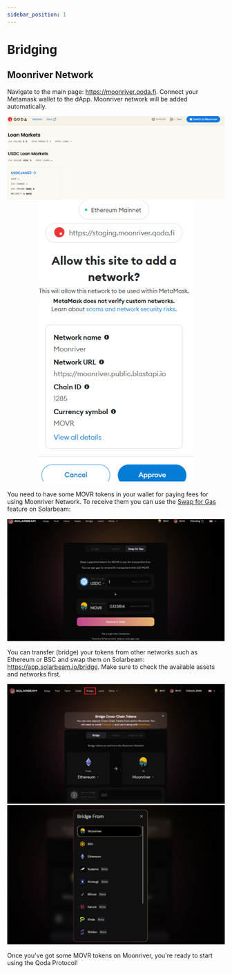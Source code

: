 ```yaml
---
sidebar_position: 1
---
```


# Bridging

## Moonriver Network

Navigate to the main page: https://moonriver.qoda.fi. Connect your Metamask wallet to the dApp. Moonriver network will be added automatically. 

<center>
  <img src="/img/getting-started/network/1.png"></img>
</center>

<center>
  <img src="/img/getting-started/network/2.png"></img>
</center>

You need to have some MOVR tokens in your wallet for paying fees for using Moonriver Network. To receive them you can use the [Swap for Gas](https://app.solarbeam.io/bridge/gas-swap) feature on Solarbeam:

<center>
  <img src="/img/getting-started/network/3.png"></img>
</center>

You can transfer (bridge) your tokens from other networks such as Ethereum or BSC and swap them on Solarbeam: https://app.solarbeam.io/bridge. Make sure to check the available assets and networks first.

<center>
  <img src="/img/getting-started/network/4.png"></img>
</center>

<center>
  <img src="/img/getting-started/network/5.png"></img>
</center>

Once you've got some MOVR tokens on Moonriver, you're ready to start using the Qoda Protocol!
